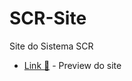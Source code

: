 # SCR-Site
 Site do Sistema SCR
- <a href="https://arthurcr12.github.io/SCR-Site/index.html" target="_blank">Link 🔗</a> - Preview do site <br>
